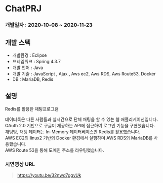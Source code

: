 # ChatPRJ
 
### 개발일자 : 2020-10-08 ~ 2020-11-23    
## 개발 스텍  

  - 개발환경 : Eclipse
  - 프레임워크 : Spring 4.3.7
  - 개발 언어 : Java
  - 개발 기술 : JavaScript , Ajax , Aws ec2, Aws RDS, Aws Route53, Docker
  - DB : MariaDB, Redis
  
## 설명  
Redis를 활용한 채팅프로그램

데이터톡은 다른 사람들과 실시간으로 단체 채팅을 할 수 있는 웹 애플리케이션입니다. <br/>
OAuth 2.0 기반으로 구글이 제공하는 API에 접근하여 로그인 기능을 구현했습니다. <br/>
채팅방, 채팅 데이터는 In-Memory 데이터베이스인 Redis를 활용했습니다. <br/> 
AWS EC2의 linux2 기반의 Docker 환경에서 실행하며 AWS RDS의 MariaDB를 사용했습니다. <br/>
AWS Route 53을 통해 도메인 주소를 라우팅했습니다. <br/>

### 시연영상 URL
> https://youtu.be/32nwd7ggvUk


